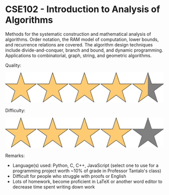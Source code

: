 # CSE102 - Introduction to Analysis of Algorithms

Methods for the systematic construction and mathematical analysis of algorithms. Order notation, the RAM model of computation, lower bounds, and recurrence relations are covered. The algorithm design techniques include divide-and-conquer, branch and bound, and dynamic programming. Applications to combinatorial, graph, string, and geometric algorithms.

Quality: 

![](../Media/4_5star.png)

Difficulty: 

![](../Media/4star.png)

Remarks:

- Language(s) used: Python, C, C++, JavaScript (select one to use for a programming project worth ~10% of grade in Professor Tantalo's class)
- Difficult for people who struggle with proofs or English
- Lots of homework, become proficient in LaTeX or another word editor to decrease time spent writing down work